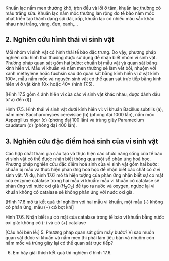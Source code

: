 Khuẩn lạc nấm men thường khô, tròn đều và lồi ở tâm, khuẩn lạc thường có màu trắng sữa. Khuẩn lạc nấm mốc thường lan rộng do tế bào nấm mốc phát triển tạo thành dạng sợi dài, xốp, khuẩn lạc có nhiều màu sắc khác nhau như trắng, vàng, đen, xanh,...

## 2. Nghiên cứu hình thái vi sinh vật

Mỗi nhóm vi sinh vật có hình thái tế bào đặc trưng. Do vậy, phương pháp nghiên cứu hình thái thường được sử dụng để nhận biết nhóm vi sinh vật. Phương pháp quan sát gồm hai bước: chuẩn bị mẫu vật và quan sát bằng kính hiển vi. Mẫu vi khuẩn và nấm men thường sẽ làm vết bôi, nhuộm với xanh methylene hoặc fuchsin sau đó quan sát bằng kính hiển vi ở vật kính 100×, mẫu nấm mốc và nguyên sinh vật có thể quan sát trực tiếp bằng kính hiển vi ở vật kính 10× hoặc 40× (hình 17.5).

[Hình 17.5 gồm 4 ảnh hiển vi của các vi sinh vật khác nhau, được đánh dấu từ a) đến d)]

Hình 17.5. Hình thái vi sinh vật dưới kính hiển vi: vi khuẩn Bacillus subtilis (a), nấm men Saccharomyces cerevisiae (b) (phóng đại 1000 lần), nấm mốc Aspergillus niger (c) (phóng đại 100 lần) và trùng giày Paramecium caudatum (d) (phóng đại 400 lần).

## 3. Nghiên cứu đặc điểm hoá sinh của vi sinh vật

Các hợp chất tham gia cấu tạo và thực hiện các chức năng sống của tế bào vi sinh vật có thể được nhận biết thông qua một số phản ứng hoá học. Phương pháp nghiên cứu đặc điểm hoá sinh của vi sinh vật gồm hai bước: chuẩn bị mẫu và thực hiện phản ứng hoá học để nhận biết các chất có ở vi sinh vật. Ví dụ, hình 17.6 mô tả hiện tượng của phản ứng nhận biết sự có mặt của enzyme catalase trong hai mẫu vi khuẩn: mẫu vi khuẩn có catalase sẽ phản ứng với nước oxi già ($H_2O_2$) để tạo ra nước và oxygen, ngược lại vi khuẩn không có catalase sẽ không phản ứng với nước oxi già.

[Hình 17.6 mô tả kết quả thí nghiệm với hai mẫu vi khuẩn, một mẫu (-) không có phản ứng, mẫu (+) có bọt khí]

Hình 17.6. Nhận biết sự có mặt của catalase trong tế bào vi khuẩn bằng nước oxi già: không có (-) và có (+) catalase

[Câu hỏi bên lề:]
5. Phương pháp quan sát gồm mấy bước? Vì sao muốn quan sát được vi khuẩn và nấm men thì phải làm tiêu bản và nhuộm còn nấm mốc và trùng giày lại có thể quan sát trực tiếp?

6. Em hãy giải thích kết quả thí nghiệm ở hình 17.6.